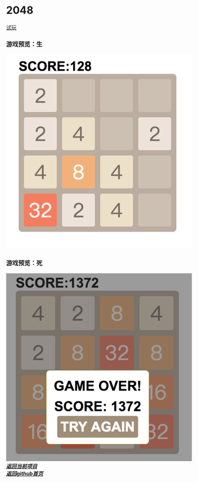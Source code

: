 <h1>2048</h1>
<a href="https://lancelotm.github.io/2048/">试玩</a>
<h3>游戏预览：生</h3>
<img src="Playing.png">
<h3>游戏预览：死</h3>
<img src="GameOver.png">
<a href="https://github.com/LancelotM/Game_2048/"><b><em>返回当前项目</em></b></a>
<br>
<a href="https://github.com/LancelotM"><b><em>返回github首页</em></b></a>
